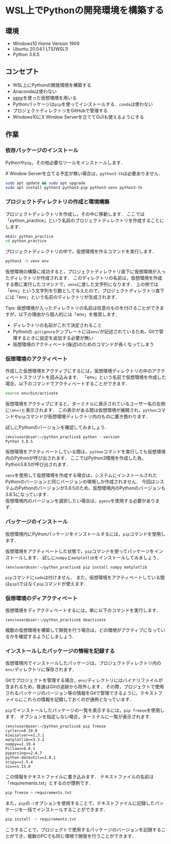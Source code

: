 # WSL上でPythonの開発環境を構築する

## 環境

- Windows10 Home Version 1909
- Ubuntu 20.04.1 LTS(WSL1)
- Python 3.8.5

## コンセプト

- WSL上にPythonの開発環境を構築する
- Anacondaは使わない
- [venv](https://docs.python.org/ja/3/library/venv.html)を使った仮想環境を用いる
- Pythonパッケージは`pip`を使ってインストールする．`conda`は使わない
- プロジェクトディレクトリをGitHubで管理する
- Windows10にX Window Serverを立ててGUIも使えるようにする

## 作業

### 依存パッケージのインストール

Pythonや`pip`，その他必要なツールをインストールします．

X Window Serverを立てる予定が無い場合は，`python3-tk`は必要ありません．

```bash
sudo apt update && sudo apt upgrade
sudo apt install python3 python3-pip python3-venv python3-tk
```

### プロジェクトディレクトリの作成と環境構築

プロジェクトディレクトリを作成し，その中に移動します．
ここでは「python_practice」という名前のプロジェクトディレクトリを作成することにします．

```bash
mkdir python_practice
cd python_practice
```

プロジェクトディレクトリの中で，仮想環境を作るコマンドを実行します．

```bash
python3 -m venv env
```

仮想環境の構築に成功すると，プロジェクトディレクトリ直下に仮想環境が入ったディレクトリが作成されます．
このディレクトリの名前は，仮想環境を作成する際に実行したコマンドで，`venv`に渡した文字列になります．
上の例では「env」という文字列を引数として与えたので，プロジェクトディレクトリ直下には「env」という名前のディレクトリが生成されます．

Tips: 仮想環境が入ったディレクトリの名前は任意のものを付けることができますが，以下の理由から個人的には「env」を推奨します．

- ディレクトリの名前がこれで決定されること
- Pythonの`.gitignore`テンプレートには`env/`が記述されているため，Gitで管理するときに設定を追加する必要が無い
- 仮想環境のアクティベート(後述)のためのコマンドが長くなってしまう

### 仮想環境のアクティベート

作成した仮想環境をアクティブにするには，仮想環境ディレクトリの中のアクティベートスクリプトを読み込みます．
「env」という名前で仮想環境を作成した場合，以下のコマンドでアクティベートすることができます．

```bash
source env/bin/activate
```

仮想環境をアクティブにすると，ターミナルに表示されているユーザー名の左側に`(env)`と表示されます．
この表示がある間は仮想環境が展開され，`python`コマンドや`pip`コマンドが仮想環境ディレクトリ内のものに置き換わります．

試しにPythonのバージョンを確認してみましょう．

```console
(env)user@user:~/python_practice$ python --version
Python 3.8.5
```

仮想環境をアクティベートしている間は，`python`コマンドを実行しても仮想環境内のPythonが呼び出されます．
ここではPython3環境を作成した為，Python3.8.5が呼び出されます．

`venv`を使用して仮想環境を作成する場合は，システムにインストールされたPythonのバージョンと同じバージョンの環境しか作成されません．
今回はシステムのPythonのバージョンが3.8.5のため，仮想環境内のPythonのバージョンも3.8.5になっています．  
仮想環境内のバージョンを選択したい場合は，`pyenv`を使用する必要があります．

### パッケージのインストール

仮想環境内にPythonパッケージをインストールするには，`pip`コマンドを使用します．

仮想環境をアクティベートした状態で，`pip`コマンドを使ってパッケージをインストールします．
試しに`numpy`と`matplotlib`をインストールしてみましょう．

```console
(env)user@user:~/python_practice$ pip install numpy matplotlib
```

`pip`コマンドに`sudo`は付けません．
また，仮想環境をアクティベートしている間は`pip3`ではなく`pip`コマンドが使えます．

### 仮想環境のディアクティベート

仮想環境をディアクティベートするには，単に以下のコマンドを実行します．

```console
(env)user@user:~/python_practice$ deactivate
```

複数の仮想環境を構築して開発を行う場合は，どの環境がアクティブになっているかを確認するようにしましょう．

### インストールしたパッケージの情報を記録する

仮想環境内でインストールしたパッケージは，プロジェクトディレクトリ内の`env/`ディレクトリに保存されます．

Gitでプロジェクトを管理する場合，`env/`ディレクトリにはバイナリファイルが含まれるため，普通はGitの追跡から除外します．
その際，プロジェクトで使用されるパッケージのバージョン等の情報をGitで管理できるように，テキストファイルにこれらの情報を記録しておくのが通例となっています．

`pip`でインストールしたパッケージの一覧を表示するには，`pip freeze`を使用します．
オプションを指定しない場合，ターミナルに一覧が表示されます．

```console
(env)user@user:~/python_practice$ pip freeze
cycler==0.10.0
kiwisolver==1.3.1
matplotlib==3.3.3
numpy==1.19.4
Pillow==8.0.1
pyparsing==2.4.7
python-dateutil==2.8.1
scipy==1.5.4
six==1.15.0
```

この情報をテキストファイルに書き込みます．
テキストファイルの名前は「requirements.txt」とするのが慣例です．

```bash
pip freeze > requirements.txt
```

また，`pip`の`-r`オプションを使用することで，テキストファイルに記録したパッケージを一括でインストールすることができます．

```bash
pip install -r requirements.txt
```

こうすることで，プロジェクトで使用するパッケージのバージョンを記録することができ，複数のPCでも同じ環境で開発を行うことができます．
